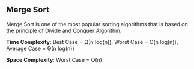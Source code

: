 ## Merge Sort

Merge Sort is one of the most popular sorting algorithms that is based on the principle of Divide and Conquer Algorithm.

**Time Complexity**: Best Case = Ω(n log(n)), Worst Case = O(n log(n)), Average Case = Θ(n log(n))

**Space Complexity**: Worst Case = O(n)